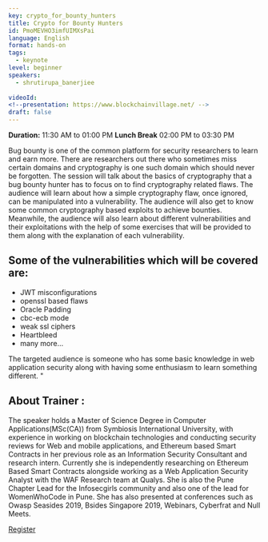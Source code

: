 ```yaml
---
key: crypto_for_bounty_hunters
title: Crypto for Bounty Hunters
id: PmoMEVHO3imfUIMXsPai
language: English
format: hands-on
tags:
  - keynote
level: beginner
speakers:
  - shrutirupa_banerjiee
  
videoId: 
<!--presentation: https://www.blockchainvillage.net/ -->
draft: false
---
```

<b>Duration:</b> 11:30 AM to 01:00 PM
				 <b>Lunch Break</b>
				 02:00 PM to 03:30 PM

Bug bounty is one of the common platform for security researchers to learn and earn more. There are researchers out there who sometimes miss certain domains and cryptography is one such domain which should never be forgotten. The session will talk about the basics of cryptography that a bug bounty hunter has to focus on to find cryptography related flaws. The audience will learn about how a simple cryptography flaw, once ignored, can be manipulated into a vulnerability. The audience will also get to know some common cryptography based exploits to achieve bounties.  Meanwhile, the audience will also learn about different vulnerabilities and their exploitations with the help of some exercises that will be provided to them along with the explanation of each vulnerability.

<h2>Some of the vulnerabilities which will be covered are:</h2>
<ul>
<li>JWT misconfigurations</li>
<li>openssl based flaws</li>
<li>Oracle Padding</li>
<li>cbc-ecb mode </li>
<li>weak ssl ciphers</li>
<li>Heartbleed</li>
<li>many more...</li>
</ul>
The targeted audience is someone who has some basic knowledge in web application security along with having some enthusiasm to learn something different. "


<h2>About Trainer :</h2>

The speaker holds a Master of Science Degree in Computer Applications(MSc(CA)) from Symbiosis International University, with experience in working on blockchain technologies and conducting security reviews for Web and mobile applications, and Ethereum based Smart Contracts in her previous role as an Information Security Consultant and research intern. Currently she is independently researching on Ethereum Based Smart Contracts alongside working as a Web Application Security Analyst with the WAF Research team at Qualys. She is also the Pune Chapter Lead for the Infosecgirls community and also one of the lead for WomenWhoCode in Pune. She has also presented at conferences such as Owasp Seasides 2019, Bsides Singapore 2019, Webinars, Cyberfrat and Null Meets.

<a align="center" class="btn primary" target="_blank" rel="noopener" href="https://docs.google.com/forms/d/1djD0QzFLYZa52tztDNcYr0b-bg2QNz81YKQznh5ZRtQ/">Register</a>